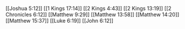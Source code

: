 [[Joshua 5:12]]
[[1 Kings 17:14]]
[[2 Kings 4:43]]
[[2 Kings 13:19]]
[[2 Chronicles 6:12]]
[[Matthew 9:29]]
[[Matthew 13:58]]
[[Matthew 14:20]]
[[Matthew 15:37]]
[[Luke 6:19]]
[[John 6:12]]
